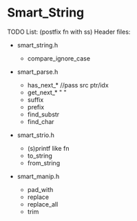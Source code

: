 # Smart_String

TODO List: (postfix fn with ss)
Header files:
+ smart_string.h
	- compare_ignore_case

+ smart_parse.h
	- has_next_* //pass src ptr/idx
	- get_next_* "                "
	- suffix
	- prefix
	- find_substr
	- find_char

+ smart_strio.h
	- (s)printf like fn
	- to_string
	- from_string
	
+ smart_manip.h
	- pad_with
	- replace
	- replace_all
	- trim




